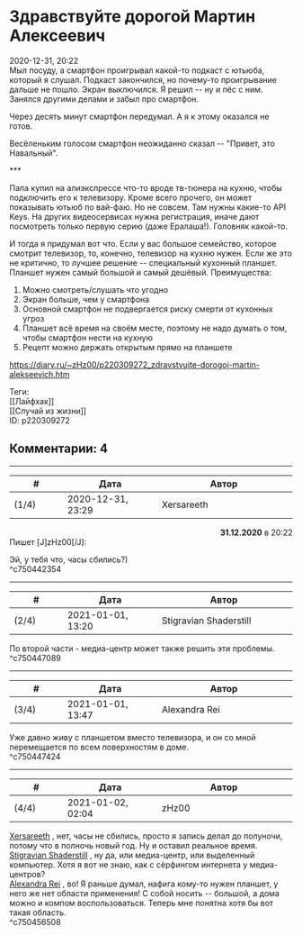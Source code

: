 Здравствуйте дорогой Мартин Алексеевич
======================================

  
2020-12-31, 20:22  
 Мыл посуду, а смартфон проигрывал какой-то подкаст с ютьюба, который я слушал. Подкаст закончился, но почему-то проигрывание дальше не пошло. Экран выключился. Я решил -- ну и пёс с ним. Занялся другими делами и забыл про смартфон.   
   
 Через десять минут смартфон передумал. А я к этому оказался не готов.   
   
 Весёленьким голосом смартфон неожиданно сказал -- "Привет, это Навальный".   
   
 \*\*\*   
   
 Папа купил на алиэкспрессе что-то вроде тв-тюнера на кухню, чтобы подключить его к телевизору. Кроме всего прочего, он может показывать ютьюб по вай-фаю. Но не совсем. Там нужны какие-то API Keys. На других видеосервисах нужна регистрация, иначе дают посмотреть только первую серию (даже Ералаша!). Головняк какой-то.   
   
 И тогда я придумал вот что. Если у вас большое семейство, которое смотрит телевизор, то, конечно, телевизор на кухню нужен. Если же это не критично, то лучшее решение -- специальный кухонный планшет. Планшет нужен самый большой и самый дешёвый. Преимущества:   
   
 1. Можно смотреть/слушать что угодно   
 2. Экран больше, чем у смартфона   
 3. Основной смартфон не подвергается риску смерти от кухонных угроз   
 4. Планшет всё время на своём месте, поэтому не надо думать о том, чтобы смартфон нести на кухную   
 5. Рецепт можно держать открытым прямо на планшете   
  
<https://diary.ru/~zHz00/p220309272_zdravstvujte-dorogoj-martin-alekseevich.htm>  
  
Теги:  
[[Лайфхак]]  
[[Случай из жизни]]  
ID: p220309272  


Комментарии: 4
--------------

  


---



|         #         |              Дата              |                     Автор                     |           ID           |
| --- | --- | --- | --- |
| (1/4) | 2020-12-31, 23:29 | Xersareeth | c750442354 |

  
 <div align="right"><b>31.12.2020</b> в 20:22</div>Пишет [J]zHz00[/J]:   
   
 Эй, у тебя что, часы сбились?)   
 ^c750442354

---



|         #         |              Дата              |                     Автор                     |           ID           |
| --- | --- | --- | --- |
| (2/4) | 2021-01-01, 13:20 | Stigravian Shaderstill | c750447089 |

  
 По второй части - медиа-центр может также решить эти проблемы.   
 ^c750447089

---



|         #         |              Дата              |                     Автор                     |           ID           |
| --- | --- | --- | --- |
| (3/4) | 2021-01-01, 13:47 | Alexandra Rei | c750447424 |

  
  Уже давно живу с планшетом вместо телевизора, и он со мной перемещается по всем поверхностям в доме.    
 ^c750447424

---



|         #         |              Дата              |                     Автор                     |           ID           |
| --- | --- | --- | --- |
| (4/4) | 2021-01-02, 02:04 | zHz00 | c750456508 |

  
  [Xersareeth](http://BurrowDeclassified.diary.ru "One more fang")  , нет, часы не сбились, просто я запись делал до полуночи, потому что в полночь новый год. Ну и оставил реальное время.   
  [Stigravian Shaderstill](http://stigravian.diary.ru "Science, Death, Rock-n-Roll")  , ну да, или медиа-центр, или выделенный компьютер. Хотя я вот не знаю, как с сёрфингом интернета у медиа-центров?   
  [Alexandra Rei](http://Alexandra-world.diary.ru "[REAL] 新生")  , во! Я раньше думал, нафига кому-то нужен планшет, у него же нет области применения! С собой носить -- большой, а дома можно и компом воспользоваться. Теперь мне понятна хотя бы вот такая область.   
 ^c750456508